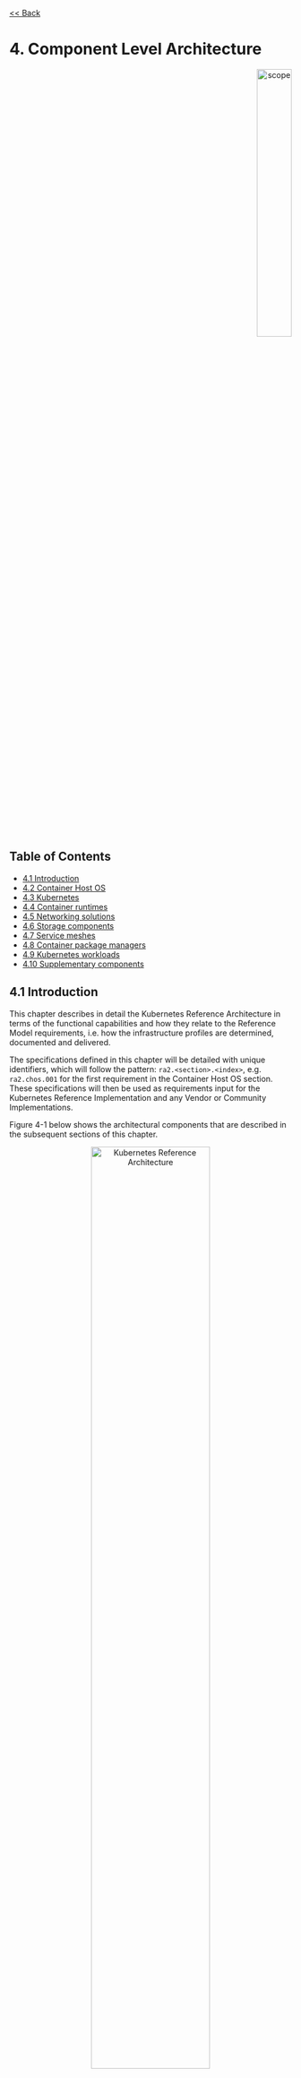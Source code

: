 [<< Back](../../kubernetes)

# 4. Component Level Architecture
<p align="right"><img src="../figures/bogo_sdc.png" alt="scope" title="Scope" width="35%"/></p>

## Table of Contents
* [4.1 Introduction](#4.1)
* [4.2 Container Host OS](#4.2)
* [4.3 Kubernetes](#4.3)
* [4.4 Container runtimes](#4.4)
* [4.5 Networking solutions](#4.5)
* [4.6 Storage components](#4.6)
* [4.7 Service meshes](#4.7)
* [4.8 Container package managers](#4.8)
* [4.9 Kubernetes workloads](#4.9)
* [4.10 Supplementary components](#4.10)

<a name="4.1"></a>
## 4.1 Introduction

This chapter describes in detail the Kubernetes Reference Architecture in terms of the functional capabilities and how they relate to the Reference Model requirements, i.e. how the infrastructure profiles are determined, documented and delivered.

The specifications defined in this chapter will be detailed with unique identifiers, which will follow the pattern: `ra2.<section>.<index>`, e.g. `ra2.chos.001` for the first requirement in the Container Host OS section.  These specifications will then be used as requirements input for the Kubernetes Reference Implementation and any Vendor or Community Implementations.

Figure 4-1 below shows the architectural components that are described in the subsequent sections of this chapter.

<p align="center"><img src="../figures/ch04_k8s_architecture.png" alt="Kubernetes Reference Architecture" Title="Kubernetes Reference Architecture" width="65%"/></p>
<p align="center"><b>Figure 4-1:</b> Kubernetes Reference Architecture</p>

<a name="4.2"></a>
## 4.2 Container Host OS

In order for a Container Host OS to be conformant with the Reference Architecture it must be implemented as per the following specifications:

|Ref|Specification|Details|Requirement Trace|
|---|---|---|---|
|`ra2.chos.001`||||
|`ra2.chos.002`||||
|`ra2.chos.003`||||

<p align="center"><b>Table 4-1:</b> Host OS Specifications</p>

<!--
> THE BELOW TEXT HAS BEEN COMMENTED AS NEEDS REPLACING WITH SPECS IN THE ABOVE TABLE AS PER:
#991
#920
#1184
#1634

- A version of the Linux kernel that is [compatible with kubeadm](https://kubernetes.io/docs/reference/setup-tools/kubeadm/implementation-details/#kubeadm-init-workflow-internal-design) - this has been chosen as the baseline because kubeadm is concerned with nothing other than installing and managing the lifecycle of Kubernetes, hence it is easily integrated into higher-level and more complete tooling for the full lifecycle management of the infrastructure, cluster add-ons, and other tools and applications required for the full system.
- Windows Server 2019 (this can be used for worker nodes, but be aware of the [limitations](https://kubernetes.io/docs/setup/production-environment/windows/intro-windows-in-kubernetes/#limitations)).
- Support `req.gen.cnt.02` (immutable infrastructure), which means that the Host OS must be easily reproduced, consistent, disposable, with a repeatable deployment process, and will not have configuration or artifacts that are modifiable in place (i.e. once it is in a  running state).
- The selection of Host OS shall not restrict the selection of the OS used to build container images (container base image).

Table 4-1 lists the Linux kernel versions that comply with this Reference Architecture specification.

|OS Family|Version(s)|Notes|
|---|---|---|
|Linux|3.10+||
|Windows|1809 (10.0.17763)|For worker nodes only|

<p align="center"><b>Table 4-1:</b> Conformant OS Kernels</p>
-->


<a name="4.3"></a>
## 4.3 Kubernetes
> * The version of version range of Kubernetes and the mandatory components needed for Kubernetes (e.g.: etcd, cadvisor)
> * Which optional features are used and which optional API-s are available
> * Which [alfa or beta features](https://kubernetes.io/docs/reference/command-line-tools-reference/feature-gates/) are used

In order for the Kubernetes components to be conformant with the Reference Architecture they must be implemented as per the following specifications:

|Ref|Specification|Details|Requirement Trace|
|---|---|---|---|
|`ra2.k8s.001`|Kubernetes Conformance|The Kubernetes distribution, product, or installer used in the implementation must be listed in the [Kubernetes Distributions and Platforms document](https://docs.google.com/spreadsheets/d/1LxSqBzjOxfGx3cmtZ4EbB_BGCxT_wlxW_xgHVVa23es/edit#gid=0) and marked (X) as conformant for the Kubernetes version that is being used.|[req.gen.cnt.03](./chapter02.md#23-kubernetes-architecture-requirements)|
|`ra2.k8s.002`|Highly available etcd|An implementation must consist of either three, five or seven nodes running the etcd service (can be colocated on the master nodes, or can run on separate nodes, but not on worker nodes).|[req.gen.rsl.02 req.gen.avl.01](./chapter02.md#23-kubernetes-architecture-requirements)|
|`ra2.k8s.003`|Highly available control plane|An implementation must consist of at least one master node per availability zone or fault domain to ensure the high availability and resilience of the Kubernetes control plane services|[req.gen.rsl.02 req.gen.avl.01](./chapter02.md#23-kubernetes-architecture-requirements)|
|`ra2.k8s.004`|Highly available worker nodes|An implementation must consist of at least one worker node per availability zone or fault domain to ensure the high availability and resilience of workloads managed by Kubernetes|[req.gen.rsl.01 req.gen.avl.01 req.kcm.gen.02](./chapter02.md#23-kubernetes-architecture-requirements)|
|`ra2.k8s.004`||||
|`ra2.k8s.005`||||
|`ra2.k8s.006`||||

<p align="center"><b>Table 4-2:</b> Kubernetes Specifications</p>

<!--
> THE BELOW TEXT HAS BEEN COMMENTED AS NEEDS REVIEWING AND REPLACED WITH SPECS IN THE ABOVE TABLE AS PER:
#1635

In alignment with the [Kubernetes version support policy](https://kubernetes.io/docs/setup/release/version-skew-policy/#supported-versions), a Reference Implementation must use one of three latest minor versions (`n-2`) - e.g. if the latest version is 1.17 then the RI must use either 1.17, 1.16 or 1.15. The Kubernetes distribution, product, or installer used in the RI must be listed in the [Kubernetes Distributions and Platforms document](https://docs.google.com/spreadsheets/d/1LxSqBzjOxfGx3cmtZ4EbB_BGCxT_wlxW_xgHVVa23es/edit#gid=0) and marked (X) as conformant for the Kubernetes version that is being used.

This Reference Architecture also specifies:

- Master nodes must run the following Kubernetes control plane services:
    - kube-apiserver
    - kube-scheduler
    - kube-controller-manager
- Master nodes can also run the etcd service and host the etcd database, however etcd can also be hosted on separate nodes if desired
- Master node services, including etcd, and worker node services (e.g. consumer workloads) must be kept separate - i.e. there must be at least one master node, and at least one worker node
- Workloads must ***not*** rely on the availability of the master nodes for the successful execution of their functionality (i.e. loss of the master nodes may affect non-functional behaviours such as healing and scaling, but components that are already running will continue to do so without issue). This function is essential for support of Edge type architectures.
- The following kubelet features must be enabled
    - CPU Manager
    - Device Plugin
    - Topology Manager

All kubelet features can be enabled/disabled by using the `feature-gates:` section in the kubelet config file.  e.g.
```
apiVersion: kubelet.config.k8s.io/v1beta1
kind: KubeletConfiguration
feature-gates:
  CPUManager: true|false (BETA - default=true)
  DevicePlugins: true|false (BETA - default=true)
  TopologyManager: true|false (ALPHA - default=false)
```
-->

<a name="4.4"></a>
## 4.4 Container runtimes

In order for the Container runtime(s) to be conformant with the Reference Architecture they must be implemented as per the following specifications:

|Ref|Specification|Details|Requirement Trace|
|---|---|---|---|
|`ra2.crt.001`||||
|`ra2.crt.002`||||
|`ra2.crt.003`||||
|`ra2.crt.004`||||

<p align="center"><b>Table 4-3:</b> Container Runtime Specifications</p>

<!--
> THE BELOW TEXT HAS BEEN COMMENTED AS NEEDS REVIEWING AND REPLACED WITH SPECS IN THE ABOVE TABLE AS PER:
#1636

The chosen runtime must be conformant with the [Kubernetes Container Runtime Interface (CRI)](https://kubernetes.io/blog/2016/12/container-runtime-interface-cri-in-kubernetes/) and the [Open Container Initiative (OCI) runtime spec](https://github.com/opencontainers/runtime-spec). Examples of container runtimes that are conformant with these specification in no particular order are:
- container-d (with CRI plugin enabled, which it is by default)
- Docker CE (via the dockershim, which is currently built in to the kubelet)
- CRI-O
- Frakti
The above list is by no means intended to be a complete listing of all the possible options for container runtimes.

To support `req.inf.vir.01` the architecture specifies the use of a container runtime with the capability for Kernel isolation:
- kata-containers

These specifications cover the [full lifecycle of a container](https://github.com/opencontainers/runtime-spec/blob/master/runtime.md#lifecycle) `creating > created > running > stopped` which includes the use of any storage required during the lifecycle of the container, including the management of the Host OS filesystem by the container runtime. This lifecycle management by the container runtime (when conformant with the above specifications) supports ephemeral storage for Pods.

To support the isolation of the resources used by the infrastructure from the resources used by the workloads the architecture specifies the use of the Kubernetes CPU Manager and [CPU Pooler](https://github.com/nokia/CPU-Pooler/).

-->

<a name="4.5"></a>
## 4.5 Networking solutions

In order for the networking solution(s) to be conformant with the Reference Architecture they must be implemented as per the following specifications:

|Ref|Specification|Details|Requirement Trace|
|---|---|---|---|
|`ra2.ntw.001`||||
|`ra2.ntw.002`||||
|`ra2.ntw.003`||||
|`ra2.ntw.004`||||

<p align="center"><b>Table 4-4:</b> Networking Solution Specifications</p>

<!--
> THE BELOW TEXT HAS BEEN COMMENTED AS NEEDS REVIEWING AND REPLACED WITH SPECS IN THE ABOVE TABLE AS PER:
#1555
#1637

As the selected CNI multiplexer/metapulgin MUST support other CNI plugins (`req.inf.ntw.06`) and SHOULD provide an API based solution to administer the networks from a central point (`req.inf.ntw.03`) the selected CNI multiplexer/metapulgin may be [DANM](https://github.com/nokia/danm).<br>

The following table contains a comparision of relevant features and requirements in Multus and DANM.

| Requirement | Support in Multus | Support in DANM |
|-------------|-------------------|-----------------|
| The overlay network encapsulation protocol needs to enable ECMP in the underlay (`infra.net.cfg.002`) | Supported via another CNI plugin | Supported via another CNI plugin |
| NAT (`infra.net.cfg.003`) | Supported via another CNI plugin | Supported |
| Security Groups (`infra.net.cfg.004`) | Not supported | Not supported <sub>1)<sub> |
| SFC support (`infra.net.cfg.005`) | Not relevant | Not relevant |
| Traffic patterns symmetry (`infra.net.cfg.006`) | Not relevant | Not relevant |
| Network resiliency (`req.inf.ntw.01`) | Supported | Supported |
| Centrally administrated and configured (`req.inf.ntw.03`) | Not supported | Partially suported |
| Dual stack IPv4 and IPv6 for Kubernetes workloads (`req.inf.ntw.04`) | Supported via another CNI plugin | Suported |
| Integrating SDN controllers (`req.inf.ntw.05`) | Supported via another CNI plugin | Supported via another CNI plugin |
| More than one networking solution (`req.inf.ntw.06`) | Supported | Supported |
| Choose whether or not to deploy more than one networking solution (`req.inf.ntw.07`) | Supported | Supported |
| Kubernetes network model (`req.inf.ntw.08`) | Supported via another CNI plugin | Supported via another CNI plugin |
| Do not interfere with or cause interference to any interface or network it does not own (`req.inf.ntw.09`) | Supported | Supported |
| Cluster wide coordination of IP address assignment (`req.inf.ntw.10`) | Supported via another CNI plugin | Supported |

<p align="center"><b>Table 4-2:</b> Comparision of CNI multiplexers/metaplugins</p>

1): Under implementation in the current release.  

 [Calico](https://github.com/projectcalico/cni-plugin) may be used as the CNI what complies with the basic networking assumptions of Kubernetes based on the requirement `req.inf.ntw.08` due to it's capability to handle `NetworkPolicies`, what is missing from [Flannel](https://github.com/coreos/flannel-cni).
For the network of signalling connections the built in IPVLAN CNI of DANM or the [MACVLAN CNI](https://github.com/containernetworking/plugins/tree/master/plugins/main/macvlan) may be used as these provide NAT-less connectivity. For the user plane network(s) the [User Space CNI](https://github.com/intel/userspace-cni-network-plugin) may be used. The User Space CNI may use VPP or OVS-DPDK as a backend.

> Editors note: The use of SR-IOV in container environments and, therefore, the inclusion of an SR-IOV CNI plugin and the [SR-IOV Device Plugin](https://github.com/intel/sriov-network-device-plugin) are still under debate.
-->

<a name="4.6"></a>
## 4.6 Storage components

In order for the storage solution(s) to be conformant with the Reference Architecture they must be implemented as per the following specifications:

|Ref|Specification|Details|Requirement Trace|
|---|---|---|---|
|`ra2.stg.001`||||
|`ra2.stg.002`||||
|`ra2.stg.003`||||
|`ra2.stg.004`||||

<p align="center"><b>Table 4-5:</b> Storage Solution Specifications</p>

<!--
> THE BELOW TEXT HAS BEEN COMMENTED AS NEEDS REVIEWING AND REPLACED WITH SPECS IN THE ABOVE TABLE AS PER:
#1638

As described in [chapter 3](./chapter03.md), storage in Kubernetes consists of three types of storage:
1. Ephemeral storage that is used to execute the containers
    - **Ephemeral storage follows the lifecycle of a container**
    - See the [Container runtimes](#4.4) section above for more information how this meets the requirement for ephemeral storage for Pods
1. Kubernetes Volumes, which are used to present additional storage to containers
    - **A Volume follow the lifecycle of a Pod**
    - This is a native Kubernetes capability and therefore `req.inf.stg.01` is supported by default
    - This capability also delivers support for ephemeral storage although depending on the Volume Plugin used there may be additional steps required in order to remove data from disk (not all plugins manage the full lifecycle of the storage mounted using Volumes)
1. Kubernetes Persistent Volumes, which are a subset of the above whose lifecycle persists beyond the lifetime of a Pod to allow for data persistence
    - **Persistent Volumes have a lifecycle that is independent of Containers and/or Pods**
    - This supports the requirement `req.inf.stg.01` for persistent storage for Pods

Volume plugins are used in Kubernetes to allow for the use of a range of backend storage systems. There are two types of Volume plugin:
1. In-tree
    - These plugins are built, linked, compiled and shipped with the core Kubernetes binaries
    - Therefore if a new backend storage system needs adding this is a change to the core Kubernetes code
1. Out-of-tree
    - These plugins allow new storage plugins to be created without any changes to the core Kubernetes code
    - The Container Storage Interface (CSI) is such an out-of-tree plugin and many in-tree drivers are being migrated to use the CSI plugin instead (e.g. the [Cinder CSI plugin](https://github.com/kubernetes/cloud-provider-openstack/blob/master/docs/using-cinder-csi-plugin.md))
    - In order to support CSI, the following feature gates must be enabled:
      - `CSIDriverRegistry`
      - `CSINodeInfo`
    - In addition to these feature gates, a CSI driver must be used (as opposed to an in-tree volume plugin) - a full list of CSI drivers can be found [here](https://kubernetes-csi.github.io/docs/drivers.html)
    - In order to support ephemeral storage use through a CSI-compatible volume plugin, the `CSIInlineVolume` feature gate must be enabled
    - In order to support Persistent Volumes through a CSI-compatible volume plugin, the `CSIPersistentVolume` feature gate must be enabled

> In order to support automation and the separation of concerns between providers of a service and consumers of the service, Kubernetes Storage Classes should be used. Storage Classes allow a consumer of the Kubernetes platform to request Persistent Storage using a Persistent Volume Claim and for a Persistent Volume to be dynamically created based on the "class" that has been requested. This avoids having to grant `create`/`update`/`delete` permissions in RBAC to PersistentVolume resources, which are cluster-scoped rather than namespace-scoped (meaning an identity can manage all PVs or none).
-->
A note on object storage:
- This Reference Architecture does not include any specifications for object storage, as this is neither a native Kubernetes object, nor something that is required by CSI drivers.  Object storage is an application-level requirement that would ordinarily be provided by a highly scalable service offering rather than being something an individual Kubernetes cluster could offer.

> Todo: specifications/commentary to support req.inf.stg.04 (SDS) and req.inf.stg.05 (high performance and horizontally scalable storage). Also req.sec.gen.06 (storage resource isolation), req.sec.gen.10 (CIS - if applicable) and req.sec.zon.03 (data encryption at rest).


<a name="4.7"></a>
## 4.7 Service meshes

Application service meshes are not in scope for the architecture.  Network service mesh specifications are handled in section [4.5 Networking solutions](#4.5).

<a name="4.8"></a>
## 4.8 Kubernetes Application package manager

In order for the storage solution(s) to be conformant with the Reference Architecture they must be implemented as per the following specifications:

|Ref|Specification|Details|Requirement Trace|
|---|---|---|---|
|`ra2.pkg.001`|API-based package management|A package manager must use the Kubernetes APIs to manage application artefacts. Cluster-side components such as Tiller are not supported.|[req.int.api.02](./chapter02.md#23-kubernetes-architecture-requirements)|

<p align="center"><b>Table 4-6:</b> Kubernetes Application Package Management Specifications</p>

<a name="4.9"></a>
## 4.9 Kubernetes workloads

In order for the Kubernetes workloads to be conformant with the Reference Architecture they must be implemented as per the following specifications:

|Ref|Specification|Details|Requirement Trace|
|---|---|---|---|
|`ra2.app.001`||||
|`ra2.app.002`||||
|`ra2.app.003`||||
|`ra2.app.004`||||

<p align="center"><b>Table 4-7:</b> Kubernetes Workload Specifications</p>

<a name="4.10"></a>
## 4.10 Additional required components

> This chapter should list any additional components needed to provide the services defined in Chapter 3.2 (e.g: Prometheus)
